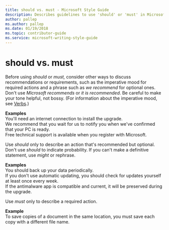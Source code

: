 ```yaml
---
title: should vs. must - Microsoft Style Guide
description: Describes guidelines to use 'should' or 'must' in Microsoft documents, and provides alternate examples.
author: pallep
ms.author: pallep
ms.date: 01/19/2018
ms.topic: contributor-guide
ms.service: microsoft-writing-style-guide
---
```


# should vs. must

Before using *should* or *must,*
consider other ways to discuss recommendations or requirements, such as
the imperative mood for required actions and a phrase such as *we recommend* for optional ones. Don't use *Microsoft recommends* or *it is recommended*. Be careful to make your tone helpful, not bossy. (For information about the imperative mood, see [Verbs](~/grammar/verbs.md).)

**Examples**  
You'll need an internet connection to install the upgrade.  
We recommend that you wait for us to notify you when we've confirmed that your PC is ready.  
Free technical support is available when you register with Microsoft.

Use *should* only to describe an action that's recommended but optional. Don't use *should* to indicate probability. If you can't make a definitive statement, use *might* or rephrase.

**Examples**  
You should back up your data periodically.   
If you don't use automatic updating, you should check for updates yourself at least once every week.  
If the antimalware app is compatible and current, it will be preserved during the upgrade.

Use *must* only to describe a required action.

**Example**  
To save copies of a document in the same location, you must save each copy with a different file name.
